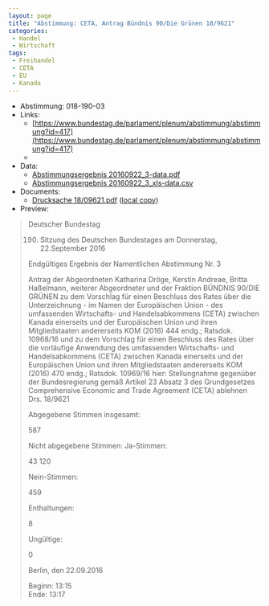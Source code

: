 ```yaml
---
layout: page
title: "Abstimmung: CETA, Antrag Bündnis 90/Die Grünen 18/9621"
categories:
 - Handel
 - Wirtschaft
tags:
 - Freihandel
 - CETA
 - EU
 - Kanada
---
```


* Abstimmung: 018-190-03
* Links: 
    * [https://www.bundestag.de/parlament/plenum/abstimmung/abstimmung?id=417](https://www.bundestag.de/parlament/plenum/abstimmung/abstimmung?id=417)
    * 
* Data: 
    * [Abstimmungsergebnis 20160922_3-data.pdf](/res/abstimmungsliste/20160922_3-data.pdf)
    * [Abstimmungsergebnis 20160922_3_xls-data.csv](/res/abstimmungsliste/analyses/20160922_3_xls-data.csv)
* Documents: 
    * [Drucksache 18/09621.pdf](http://dip21.bundestag.de/dip21/btd/18/096/1809621.pdf) ([local copy](/res/abstimmungsdaten/018-190-03/1809621.pdf))
* Preview: 
> Deutscher Bundestag
> 
> 190. Sitzung des Deutschen Bundestages
> am Donnerstag, 22.September 2016
> 
> Endgültiges Ergebnis der Namentlichen Abstimmung Nr. 3
> 
> Antrag der Abgeordneten Katharina Dröge, Kerstin Andreae, Britta Haßelmann, weiterer
> Abgeordneter und der Fraktion BÜNDNIS 90/DIE GRÜNEN
> zu dem Vorschlag für einen Beschluss des Rates über die Unterzeichnung - im Namen der
> Europäischen Union - des umfassenden Wirtschafts- und Handelsabkommens (CETA)
> zwischen Kanada einerseits und der Europäischen Union und ihren Mitgliedstaaten
> andererseits
> KOM (2016) 444 endg.; Ratsdok. 10968/16
> und
> zu dem Vorschlag für einen Beschluss des Rates über die vorläufige Anwendung des
> umfassenden Wirtschafts- und Handelsabkommens (CETA) zwischen Kanada einerseits
> und der Europäischen Union und ihren Mitgliedstaaten andererseits
> KOM (2016) 470 endg.; Ratsdok. 10969/16
> hier: Stellungnahme gegenüber der Bundesregierung gemäß Artikel 23 Absatz 3 des
> Grundgesetzes
> Comprehensive Economic and Trade Agreement (CETA) ablehnen
> Drs. 18/9621
> 
> Abgegebene Stimmen insgesamt:
> 
> 587
> 
> Nicht abgegebene Stimmen:
> Ja-Stimmen:
> 
> 43
> 120
> 
> Nein-Stimmen:
> 
> 459
> 
> Enthaltungen:
> 
> 8
> 
> Ungültige:
> 
> 0
> 
> Berlin, den 22.09.2016
> 
> Beginn: 13:15  
> Ende: 13:17
